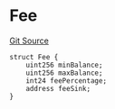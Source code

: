 # Fee
[Git Source](https://github.com/thrackle-io/tron/blob/0336bb34620bb9e55e13cd371f0aebd8997d21c3/src/client/token/handler/diamond/RuleStorage.sol)


```solidity
struct Fee {
    uint256 minBalance;
    uint256 maxBalance;
    int24 feePercentage;
    address feeSink;
}
```

